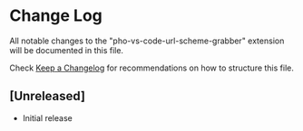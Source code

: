 # Change Log

All notable changes to the "pho-vs-code-url-scheme-grabber" extension will be documented in this file.

Check [Keep a Changelog](http://keepachangelog.com/) for recommendations on how to structure this file.

## [Unreleased]

- Initial release